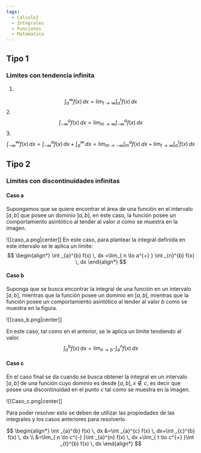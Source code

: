 ```yaml
---
tags:
  - Calculo2
  - Integrales
  - Funciones
  - Matematica
---
```

## Tipo 1
### Límites con tendencia infinita

1. 
$$
\int_{a}^{\infty} f(x) \, dx  =\lim_{ t \to \infty } \int _{a}^{t} f(x) \, dx 
$$
2. 
$$
\int_{-\infty}^{a} f(x) \, dx =\lim_{ m \to \infty }  \int_{-\infty}^{a} f(x) \, dx 
$$
3. 
$$
\int_{-\infty}^{\infty} f(x) \, dx =\int_{-\infty}^{a} f(x) \, dx+\int_{a}^{\infty}  \, dx   =\lim_{ m \to -\infty } \int_{m}^{a} f(x) \, dx +\lim_{ t \to \infty } \int _{a}^{t} f(x) \, dx 
$$

## Tipo 2

### Límites con discontinuidades infinitas
#### Caso a
Supongamos que se quiere encontrar el área de una función en el intervalo $[a,b]$ que posee un dominio $]a,b]$, en este caso, la función posee un comportamiento asintótico al tender al valor $a$ como se muestra en la imagen.

![[caso_a.png|center]]
En este caso, para plantear la integral definida en este intervalo se le aplica un límite:
$$
\begin{align*}
\int _{a}^{b} f(x) \, dx =\lim_{ n \to a^{+} } \int _{n}^{b} f(x) \, dx 
\end{align*}
$$
#### Caso b
Suponga que se busca encontrar la integral de una función en un intervalo $[a,b]$, mientras que la función posee un dominio en $[a,b[$, mientras que la función posee un comportamiento asintótico al tender al valor $b$ como se muestra en la figura.

![[caso_b.png|center]]

En este caso, tal como en el anterior, se le aplica un límite tendiendo al valor.
$$
\int _{a}^{b} f(x) \, dx =\lim_{ n \to b^{-} } \int _{a}^{n} f(x) \, dx  
$$

#### Caso c
En el caso final se da cuando se busca obtener la integral en un intervalo $[a,b]$ de una función cuyo dominio es desde $[a,b],\,x\not\in c$, es decir que posee una discontinuidad en el punto $c$ tal como se muestra en la imagen.

![[Caso_c.png|center]]

Para poder resolver esto se deben de utilizar las propiedades de las integrales y los casos anteriores para resolverlo.

$$
\begin{align*}
\int _{a}^{b} f(x) \, dx &=\int _{a}^{c} f(x) \, dx+\int _{c}^{b} f(x) \, dx \\
 &=\lim_{ n \to c^{-} }\int _{a}^{n} f(x) \, dx +\lim_{ t \to c^{+} }\int _{t}^{b} f(x) \, dx   
\end{align*}
$$
